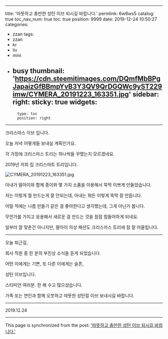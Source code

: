
---
title: '따뜻하고 충만한 성탄 이브 되시길 바랍니다.'
permlink: 6w6ws5
catalog: true
toc_nav_num: true
toc: true
position: 9999
date: 2019-12-24 10:50:27
categories:
- zzan
tags:
- zzan
- kr
- liv
- mini
- busy
thumbnail: 'https://cdn.steemitimages.com/DQmfMbBPgJapaizGfBBmpYvB3Y3QV9QrDGQWc9yST229imw/CYMERA_20191223_163351.jpg'
sidebar:
    right:
        sticky: true
widgets:
    -
        type: toc
        position: right
---


크리스마스 이브 입니다.

오늘 저녁 어떻게들 보내실 계획인가요.

각 가정에 크리스마스 트리는 하나씩들 꾸몄는지 모르겠네요.

2019년 저희 집 크리스마트 트리입니다.

![CYMERA_20191223_163351.jpg](https://cdn.steemitimages.com/DQmfMbBPgJapaizGfBBmpYvB3Y3QV9QrDGQWc9yST229imw/CYMERA_20191223_163351.jpg)


아내가 딸아이와 함께 종이와 몇 가지 소품을 이용해서 뚝딱 이쁘게 만들었습니다.

저는 이렇게 뭘 만드는게 잘 안되는데, 아내는 뭐든 이렇게 뚝딱 잘 만듭니다.

어릴 적에는 나름 만들기 같은 걸 좋아한다고 생각했는데, 그게 아닌가 봅니다.

무언가를 가지고 응용해서 새로운 걸 만드는 것을 점점 힘들어하게 되네요.

일부러 깔 맞춘건 아니지만, 딸아이 의상 패션도 크리스마스 트리에 참 잘 어울립니다.

***

오늘 퇴근길, 

회사 직원 중 한 분의 부친상 소식을 듣게 되었습니다.

어떤 이에게는 기쁜,
또 다른 이에게는 슬픈,

성탄 이브입니다.

스티미언 여러분. 한 해 수고 많으셨습니다.

가족 또는 연인과 함께 오붓하고 따뜻한 성탄절 이브 보내시길 바랍니다.


***

2019.12.24

- - -

This page is synchronized from the post: ['따뜻하고 충만한 성탄 이브 되시길 바랍니다.'](https://steemit.com/@lucky2015/6w6ws5)
